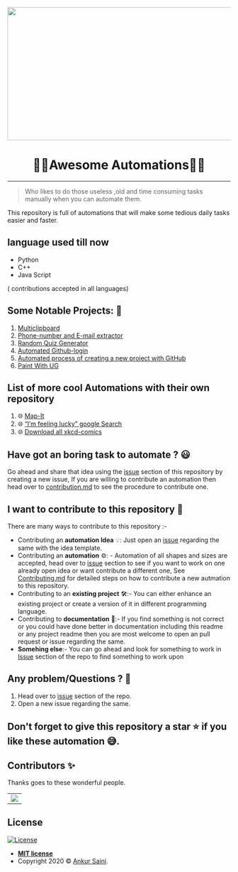 <p align="center">
<img src="https://res.cloudinary.com/practicaldev/image/fetch/s--_RATvLqD--/c_limit%2Cf_auto%2Cfl_progressive%2Cq_66%2Cw_880/https://cdn-images-1.medium.com/max/1600/1%2A1hT23VteSYhRbOaUtCcuEg.gif" width="700" height="300" />
</p>

  <h1 align="center">👩‍💻Awesome Automations👨‍💻</h1>
  
---

> Who likes to do those useless ,old and time consuming tasks manually when you can automate them.

This repository is full of automations that will make some tedious daily tasks easier and faster.

## language used till now
- Python
- C++
- Java Script

( contributions accepted in all languages)

## Some Notable Projects: 🧐
1. [Multiclipboard](https://github.com/Arsenic-ATG/Awesome-Automations/tree/master/Automations/Multiclipboard)
2. [Phone-number and E-mail extractor](https://github.com/Arsenic-ATG/Awesome-Automations/tree/master/Automations/Phone%20%26%20Email%20Extrator)
3. [Random Quiz Generator](https://github.com/Arsenic-ATG/Awesome-Automations/tree/master/Automations/Generating%20Random%20Quiz%20Files)
4. [Automated Github-login](https://github.com/Arsenic-ATG/Awesome-Automations/tree/master/Automations/login-github)
5. [Automated process of creating a new project with GitHub](https://github.com/Arsenic-ATG/Awesome-Automations/tree/master/Automations/github-create-repo)
6. [Paint With UG](https://github.com/Arsenic-ATG/Awesome-Automations/tree/master/Automations/Paint%20With%20UG)
## List of more cool Automations with their own repository
1. 🌐 [Map-It](https://github.com/Arsenic-ATG/Map-It)
2. 🌐 [“I’m feeling lucky” google Search](https://github.com/Arsenic-ATG/I-am-Feeling-Lucky)
3. 🌐 [Download all xkcd-comics](https://github.com/Arsenic-ATG/xkcd-comics)

## Have got an boring task to automate ? 😃
Go ahead and share that idea using the [issue](https://github.com/Arsenic-ATG/Awesome-Automations/issues) section of this repository by creating a new issue, If you are willing to contribute an automation then head over to [contribution.md](https://github.com/Arsenic-ATG/Awesome-Automations/blob/master/CONTRIBUTING.md) to see the procedure to contribute one.

## I want to contribute to this repository 🤩
There are many ways to contribute to this repository :- 
- Contributing an **automation Idea** 💡: Just open an [issue](https://github.com/Arsenic-ATG/Awesome-Automations/issues) regarding the same with the idea template.
- Contributing an **automation** ⚙️: - Automation of all shapes and sizes are accepted, head over to [issue](https://github.com/Arsenic-ATG/Awesome-Automations/issues) section to see if you want to work on one already open idea or want contribute a different one, See [Contributing.md](https://github.com/Arsenic-ATG/Awesome-Automations/blob/master/CONTRIBUTING.md) for detailed steps on how to contribute a new autmation to this repository.
- Contributing to an **existing project** 🛠:- You can either enhance an existing project or create a version of it in different programming language.
- Contributing to **documentation** 📄:- If you find something is not correct or you could have done better in documentation including this readme or any project readme then you are most welcome to open an pull request or issue regarding the same.
- **Somehing else**:- You can go ahead and look for something to work in [Issue](https://github.com/Arsenic-ATG/Awesome-Automations/issues) section of the repo to find something to work upon

## Any problem/Questions ? 🤔 
1) Head over to [issue](https://github.com/Arsenic-ATG/Awesome-Automations/issues) section of the repo.
2) Open a new issue regarding the same.

## Don't forget to give this repository a star ⭐️ if you like these automation 😅.

## Contributors ✨

Thanks goes to these wonderful people.

<table>
	<tr>
		<td>
			<a href="https://github.com/Arsenic-ATG/Awesome-Automations/graphs/contributors">
  <img src="https://contrib.rocks/image?repo=Arsenic-ATG/Awesome-Automations" />
</a>
		</td>
	</tr>
</table>

## License
[![License](http://img.shields.io/:license-mit-blue.svg?style=flat-square)](http://badges.mit-license.org)

- **[MIT license](http://opensource.org/licenses/mit-license.php)**
- Copyright 2020 © <a href="https://github.com/Arsenic-ATG" target="_blank">Ankur Saini</a>.
